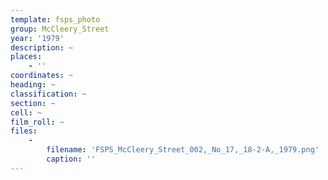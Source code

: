 ```yaml
---
template: fsps_photo
group: McCleery_Street
year: '1979'
description: ~
places:
    - ''
coordinates: ~
heading: ~
classification: ~
section: ~
cell: ~
film_roll: ~
files:
    -
        filename: 'FSPS_McCleery_Street_002,_No_17,_18-2-A,_1979.png'
        caption: ''
---
```

